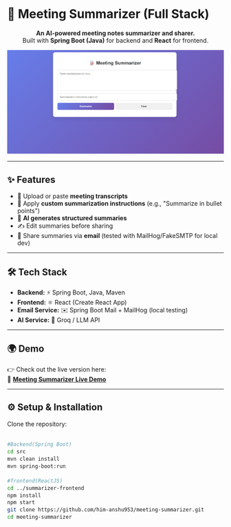 # 📝 Meeting Summarizer (Full Stack)

<p align="center">
  <b>An AI-powered meeting notes summarizer and sharer.</b><br/>
  Built with <b>Spring Boot (Java)</b> for backend and <b>React</b> for frontend.
</p>

<p align="center">
  <a href="https://meeting-summarizer-tau.vercel.app/"><img src="frontend-preview.png" /></a>
</p>

---

## ✨ Features

- 📂 Upload or paste **meeting transcripts**  
- 📝 Apply **custom summarization instructions** (e.g., "Summarize in bullet points")  
- 🤖 **AI generates structured summaries**  
- ✍️ Edit summaries before sharing  
- 📧 Share summaries via **email** (tested with MailHog/FakeSMTP for local dev)  

---

## 🛠️ Tech Stack

- **Backend:** ⚡ Spring Boot, Java, Maven  
- **Frontend:** ⚛️ React (Create React App)  
- **Email Service:** ✉️ Spring Boot Mail + MailHog (local testing)  
- **AI Service:** 🤖 Groq / LLM API  

---

## 🌍 Demo

👉 Check out the live version here:  
🔗 [**Meeting Summarizer Live Demo**](https://meeting-summarizer-tau.vercel.app/)  

---

## ⚙️ Setup & Installation

Clone the repository:
```bash

#Backend(Spring Boot)
cd src
mvn clean install
mvn spring-boot:run

#frontend(ReactJS)
cd ../summarizer-frontend
npm install
npm start
git clone https://github.com/him-anshu953/meeting-summarizer.git
cd meeting-summarizer
